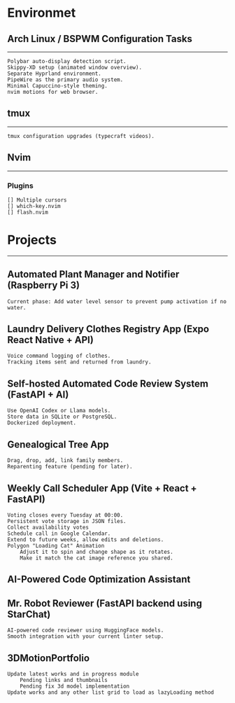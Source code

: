 # Environmet

## Arch Linux / BSPWM Configuration Tasks
---
    Polybar auto-display detection script.
    Skippy-XD setup (animated window overview).
    Separate Hyprland environment.
    PipeWire as the primary audio system.
    Minimal Capuccino-style theming.
    nvim motions for web browser.

## tmux
---
    tmux configuration upgrades (typecraft videos).


## Nvim
---
### Plugins
    [] Multiple cursors
    [] which-key.nvim 
    [] flash.nvim

# Projects
---

## Automated Plant Manager and Notifier (Raspberry Pi 3)
    Current phase: Add water level sensor to prevent pump activation if no water.

## Laundry Delivery Clothes Registry App (Expo React Native + API)
    Voice command logging of clothes.
    Tracking items sent and returned from laundry.

## Self-hosted Automated Code Review System (FastAPI + AI)
    Use OpenAI Codex or Llama models.
    Store data in SQLite or PostgreSQL.
    Dockerized deployment.

## Genealogical Tree App
    Drag, drop, add, link family members.
    Reparenting feature (pending for later).

## Weekly Call Scheduler App (Vite + React + FastAPI)
    Voting closes every Tuesday at 00:00.
    Persistent vote storage in JSON files.
    Collect availability votes
    Schedule call in Google Calendar.
    Extend to future weeks, allow edits and deletions.
    Polygon "Loading Cat" Animation
        Adjust it to spin and change shape as it rotates.
        Make it match the cat image reference you shared.

## AI-Powered Code Optimization Assistant

## Mr. Robot Reviewer (FastAPI backend using StarChat)
    AI-powered code reviewer using HuggingFace models.
    Smooth integration with your current linter setup.

## 3DMotionPortfolio
    Update latest works and in progress module
        Pending links and thumbnails
        Pending fix 3d model implementation
    Update works and any other list grid to load as lazyLoading method
